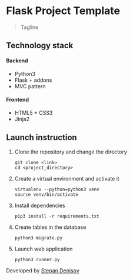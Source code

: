 # Flask Project Template

> Tagline

## Technology stack

#### Backend
- Python3
- Flask + addons
- MVC pattern

#### Frontend
- HTML5 + CSS3
- Jinja2

## Launch instruction

1. Clone the repository and change the directory
    ```
    git clone <link>
    cd <project_directory>
    ```
    
2. Create a virtual environment and activate it
    ```
    virtualenv --python=python3 venv
    source venv/bin/activate
    ```

3. Install dependencies
    ```
    pip3 install -r requirements.txt
    ```

4. Create tables in the database
    ```
    python3 migrate.py
    ```

5. Launch web application
    ```
    python3 runner.py
    ```

Developed by [Stepan Denisov](https://vk.com/sd.denisoff 'VK-profile')
